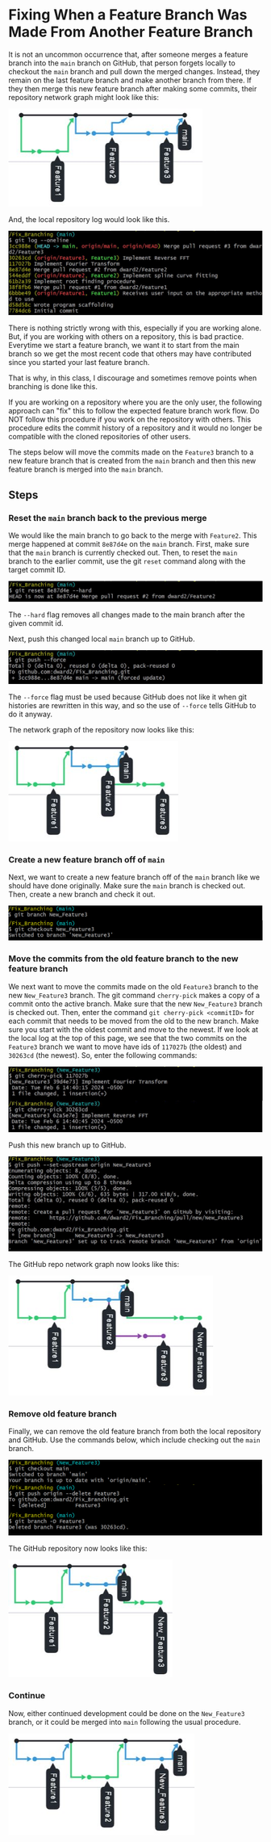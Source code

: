# Fixing When a Feature Branch Was Made From Another Feature Branch

It is not an uncommon occurrence that, after someone merges a feature branch 
into the `main` branch on GitHub, that person forgets locally to checkout the 
`main` branch and pull down the merged changes.  Instead, they remain on the 
last feature branch and make another branch from there.  If they then merge
this new feature branch after making some commits, their repository network
graph might look like this:

![branch_made_from_branch](misc_files/branch_made_from_branch.JPG)

And, the local repository log would look like this.

![fix_branch_local_log_start](misc_files/fix_branch_local_log_start.JPG)

There is nothing strictly wrong with this, especially if you are working alone.
But, if you are working with others on a repository, this is bad practice.
Everytime we start a feature branch, we want it to start from the main branch
so we get the most recent code that others may have contributed since you
started your last feature branch.

That is why, in this class, I discourage and sometimes remove points when
branching is done like this.  

If you are working on a repository where you are the only user, the following
approach can "fix" this to follow the expected feature branch work flow.  Do
NOT follow this procedure if you work on the repository with others.  This
procedure edits the commit history of a repository and it would no longer be
compatible with the cloned repositories of other users.

The steps below will move the commits made on the `Feature3` branch to a new
feature branch that is created from the `main` branch and then this new feature
branch is merged into the `main` branch.

## Steps
### Reset the `main` branch back to the previous merge
We would like the main branch to go back to the merge with `Feature2`.  This
merge happened at commit `8e87d4e` on the `main` branch.  First, make sure that
the `main` branch is currently checked out.  Then, to reset the `main` branch
to the earlier commit, use the git `reset` command along with the target
commit ID.

![fix_branch_git_reset](misc_files/fix_branch_git_reset.JPG)

The `--hard` flag removes all changes made to the main branch after the 
given commit id.

Next, push this changed local `main` branch up to GitHub.

![fix_branch_git_push_force](misc_files/fix_branch_git_push_force.JPG)

The `--force` flag must be used because GitHub does not like it when git
histories are rewritten in this way, and so the use of `--force` tells
GitHub to do it anyway.

The network graph of the repository now looks like this:

![fix_branch_network_main_reset](misc_files/fix_branch_network_main_reset.JPG)

### Create a new feature branch off of `main`
Next, we want to create a new feature branch off of the `main` branch like we
should have done originally.  Make sure the `main` branch is checked out.
Then, create a new branch and check it out.

![fix_branch_local_new_feature](misc_files/fix_branch_local_new_feature.jpg)

### Move the commits from the old feature branch to the new feature branch
We next want to move the commits made on the old `Feature3` branch to the new
`New_Feature3` branch.  The git command `cherry-pick` makes a copy of a commit
onto the active branch.  Make sure that the new `New_Feature3` branch is 
checked out.  Then, enter the command `git cherry-pick <commitID>` for each
commit that needs to be moved from the old to the new branch.  Make sure you
start with the oldest commit and move to the newest.  If we look at the local
log at the top of this page, we see that the two commits on the `Feature3`
branch we want to move have ids of `117027b` (the oldest) and `30263cd` (the
newest).  So, enter the following commands:

![fix_branch_cherrypick](misc_files/fix_branch_cherrypick.jpg)

Push this new branch up to GitHub.

![](misc_files/fix_branch_push_new_feature.JPG)

The GitHub repo network graph now looks like this:

![](misc_files/fix_branch_network_both_features.JPG)

### Remove old feature branch
Finally, we can remove the old feature branch from both the local repository
and GitHub.  Use the commands below, which include checking out the `main` 
branch.

![](misc_files/fix_branch_delete_branches.jpg)

The GitHub repository now looks like this:

![](misc_files/fix_branch_fixed_before_merge.JPG)

### Continue
Now, either continued development could be done on the `New_Feature3` branch,
or it could be merged into `main` following the usual procedure.  

![](misc_files/fix_branch_network_final.JPG)


